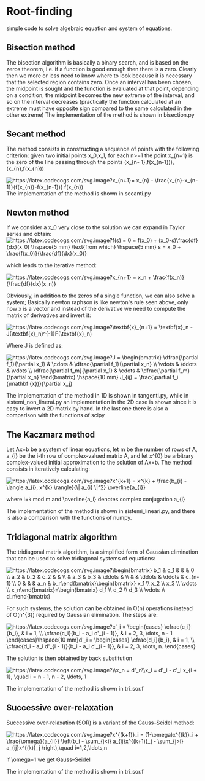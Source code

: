 # Root-finding
simple code to solve algebraic equation and system of equations.

## Bisection method
The bisection algorithm is basically a binary search, and is based on the zeros theorem, i.e. if a function is good enough then there is a zero. Clearly then we more or less need to know where to look because it is necessary that the selected region contains zero. Once an interval has been chosen, the midpoint is sought and the function is evaluated at that point, depending on a condition, the midpoint becomes the new extreme of the interval, and so on the interval decreases (practically the function calculated at an extreme must have opposite sign compared to the same calculated in the other extreme)
The implementation of the method is shown in bisection.py

## Secant method
The method consists in constructing a sequence of points with the following criterion: given two initial points x_0,x_1, for each n>=1 the point x_{n+1} is the zero of the line passing through the points (x_{n- 1},f(x_{n-1})),(x_{n},f(x_{n}))

<img src="https://latex.codecogs.com/svg.image?x_{n&plus;1}=&space;x_{n}&space;-&space;\frac{x_{n}-x_{n-1}}{f(x_{n})-f(x_{n-1})}&space;f(x_{n})" title="https://latex.codecogs.com/svg.image?x_{n+1}= x_{n} - \frac{x_{n}-x_{n-1}}{f(x_{n})-f(x_{n-1})} f(x_{n})" />
The implementation of the method is shown in secanti.py


## Newton method
If we consider a x_0 very close to the solution we can expand in Taylor series and obtain:
<img src="https://latex.codecogs.com/svg.image?f(s)&space;=&space;0&space;=&space;f(x_0)&space;&plus;&space;(x_0-s)\frac{df}{dx}(x_0)&space;\hspace{5&space;mm}&space;\text{from&space;which}&space;\hspace{5&space;mm}&space;s&space;=&space;x_0&space;&plus;&space;\frac{f(x_0)}{\frac{df}{dx}(x_0)}" title="https://latex.codecogs.com/svg.image?f(s) = 0 = f(x_0) + (x_0-s)\frac{df}{dx}(x_0) \hspace{5 mm} \text{from which} \hspace{5 mm} s = x_0 + \frac{f(x_0)}{\frac{df}{dx}(x_0)}" />

which leads to the iterative method:

<img src="https://latex.codecogs.com/svg.image?x_{n&plus;1}&space;=&space;x_n&space;&plus;&space;\frac{f(x_n)}{\frac{df}{dx}(x_n)}" title="https://latex.codecogs.com/svg.image?x_{n+1} = x_n + \frac{f(x_n)}{\frac{df}{dx}(x_n)}" />

Obviously, in addition to the zeros of a single function, we can also solve a system; Basically newton raphson is like newton's rule seen above, only now x is a vector and instead of the derivative we need to compute the matrix of derivatives and invert it:

<img src="https://latex.codecogs.com/svg.image?\textbf{x}_{n&plus;1}&space;=&space;\textbf{x}_n&space;-&space;J(\textbf{x}_n)^{-1}F(\textbf{x}_n)" title="https://latex.codecogs.com/svg.image?\textbf{x}_{n+1} = \textbf{x}_n - J(\textbf{x}_n)^{-1}F(\textbf{x}_n)" />

Where J is defined as:

<img src="https://latex.codecogs.com/svg.image?J&space;=&space;\begin{bmatrix}&space;\dfrac{\partial&space;f_1}{\partial&space;x_1}&space;&&space;\cdots&space;&&space;\dfrac{\partial&space;f_1}{\partial&space;x_n}&space;\\&space;\vdots&space;&&space;\ddots&space;&&space;\vdots&space;\\&space;\dfrac{\partial&space;f_m}{\partial&space;x_1}&space;&&space;\cdots&space;&&space;\dfrac{\partial&space;f_m}{\partial&space;x_n}&space;&space;\end{bmatrix}&space;\hspace{10&space;mm}&space;J_{ij}&space;=&space;\frac{\partial&space;f_i&space;(\mathbf&space;{x})}{\partial&space;x_j}" title="https://latex.codecogs.com/svg.image?J = \begin{bmatrix} \dfrac{\partial f_1}{\partial x_1} & \cdots & \dfrac{\partial f_1}{\partial x_n} \\ \vdots & \ddots & \vdots \\ \dfrac{\partial f_m}{\partial x_1} & \cdots & \dfrac{\partial f_m}{\partial x_n} \end{bmatrix} \hspace{10 mm} J_{ij} = \frac{\partial f_i (\mathbf {x})}{\partial x_j}" />

The implementation of the method in 1D is shown in tangenti.py, while in sistemi_non_linerai.py an implementation in the 2D case is shown since it is easy to invert a 2D matrix by hand. In the last one there is also a comparison with the functions of scipy

## The Kaczmarz method

Let Ax=b be a system of linear equations, let m be the number of rows of A, a_{i} be the i-th row of complex-valued matrix A, and let x^{0} be arbitrary complex-valued initial approximation to the solution of Ax=b. The method consists in iteratively calculating:

<img src="https://latex.codecogs.com/svg.image?x^{k&plus;1}&space;=&space;x^{k}&space;&plus;&space;\frac{b_{i}&space;-&space;\langle&space;a_{i},&space;x^{k}&space;\rangle}{\|&space;a_{i}&space;\|^2}&space;\overline{a_{i}}" title="https://latex.codecogs.com/svg.image?x^{k+1} = x^{k} + \frac{b_{i} - \langle a_{i}, x^{k} \rangle}{\| a_{i} \|^2} \overline{a_{i}}" />

where i=k mod m and \overline{a_i} denotes complex conjugation a_{i}

The implementation of the method is shown in sistemi_lineari.py, and there is also a comparison with the functions of numpy.

## Tridiagonal matrix algorithm
The tridiagonal matrix algorithm, is a simplified form of Gaussian elimination that can be used to solve tridiagonal systems of equations:

<img src="https://latex.codecogs.com/svg.image?\begin{bmatrix}&space;&space;&space;b_1&space;&&space;c_1&space;&&space;&space;&space;&space;&space;&space;&space;&space;&&space;&space;&space;&space;&space;&space;&space;&space;&&space;&space;0&space;&space;&space;&space;&space;&space;\\&space;&space;&space;a_2&space;&&space;b_2&space;&&space;c_2&space;&space;&space;&space;&&space;&space;&space;&space;&space;&space;&space;&space;&&space;&space;&space;&space;&space;&space;&space;&space;&space;\\&space;&space;&space;&space;&space;&space;&space;&&space;a_3&space;&&space;b_3&space;&space;&space;&space;&&space;\ddots&space;&&space;&space;&space;&space;&space;&space;&space;&space;&space;\\&space;&space;&space;&space;&space;&space;&space;&&space;&space;&space;&space;&space;&&space;\ddots&space;&&space;\ddots&space;&&space;c_{n-1}&space;\\&space;&space;&space;0&space;&space;&space;&&space;&space;&space;&space;&space;&&space;&space;&space;&space;&space;&space;&space;&space;&&space;a_n&space;&space;&space;&space;&&space;b_n\end{bmatrix}\begin{bmatrix}&space;&space;&space;x_1&space;&space;&space;&space;\\&space;&space;&space;x_2&space;&space;&space;&space;\\&space;&space;&space;x_3&space;&space;&space;&space;\\&space;&space;&space;\vdots&space;\\&space;&space;&space;x_n\end{bmatrix}=\begin{bmatrix}&space;&space;&space;d_1&space;&space;&space;&space;\\&space;&space;&space;d_2&space;&space;&space;&space;\\&space;&space;&space;d_3&space;&space;&space;&space;\\&space;&space;&space;\vdots&space;\\&space;&space;&space;d_n\end{bmatrix}" title="https://latex.codecogs.com/svg.image?\begin{bmatrix} b_1 & c_1 & & & 0 \\ a_2 & b_2 & c_2 & & \\ & a_3 & b_3 & \ddots & \\ & & \ddots & \ddots & c_{n-1} \\ 0 & & & a_n & b_n\end{bmatrix}\begin{bmatrix} x_1 \\ x_2 \\ x_3 \\ \vdots \\ x_n\end{bmatrix}=\begin{bmatrix} d_1 \\ d_2 \\ d_3 \\ \vdots \\ d_n\end{bmatrix}" />

For such systems, the solution can be obtained in O(n) operations instead of O(n^{3}) required by Gaussian elimination. 
The steps are:

<img src="https://latex.codecogs.com/svg.image?c'_i&space;=&space;\begin{cases}&space;&space;\cfrac{c_i}{b_i},&space;&space;&space;&space;&space;&space;&space;&space;&space;&space;&space;&space;&space;&space;&space;&space;&space;&space;&&space;i&space;=&space;1,&space;\\&space;&space;\cfrac{c_i}{b_i&space;-&space;a_i&space;c'_{i&space;-&space;1}},&space;&&space;i&space;=&space;2,&space;3,&space;\dots,&space;n&space;-&space;1&space;\end{cases}\hspace{10&space;mm}d'_i&space;=&space;\begin{cases}&space;&space;\cfrac{d_i}{b_i},&space;&space;&space;&space;&space;&space;&space;&space;&space;&space;&space;&space;&space;&space;&space;&space;&space;&space;&space;&space;&space;&space;&space;&space;&space;&space;&space;&space;&space;&space;&space;&space;&space;&space;&space;&&space;i&space;=&space;1,&space;\\&space;&space;\cfrac{d_i&space;-&space;a_i&space;d'_{i&space;-&space;1}}{b_i&space;-&space;a_i&space;c'_{i&space;-&space;1}},&space;&&space;i&space;=&space;2,&space;3,&space;\dots,&space;n.&space;\end{cases}" title="https://latex.codecogs.com/svg.image?c'_i = \begin{cases} \cfrac{c_i}{b_i}, & i = 1, \\ \cfrac{c_i}{b_i - a_i c'_{i - 1}}, & i = 2, 3, \dots, n - 1 \end{cases}\hspace{10 mm}d'_i = \begin{cases} \cfrac{d_i}{b_i}, & i = 1, \\ \cfrac{d_i - a_i d'_{i - 1}}{b_i - a_i c'_{i - 1}}, & i = 2, 3, \dots, n. \end{cases}" />

The solution is then obtained by back substitution

<img src="https://latex.codecogs.com/svg.image?\\x_n&space;=&space;d'_n\\x_i&space;=&space;d'_i&space;-&space;c'_i&space;x_{i&space;&plus;&space;1},&space;\quad&space;i&space;=&space;n&space;-&space;1,&space;n&space;-&space;2,&space;\ldots,&space;1" title="https://latex.codecogs.com/svg.image?\\x_n = d'_n\\x_i = d'_i - c'_i x_{i + 1}, \quad i = n - 1, n - 2, \ldots, 1" />

The implementation of the method is shown in tri_sor.f

## Successive over-relaxation 
Successive over-relaxation (SOR) is a variant of the Gauss–Seidel method:

<img src="https://latex.codecogs.com/svg.image?x^{(k&plus;1)}_i&space;&space;=&space;(1-\omega)x^{(k)}_i&space;&plus;&space;\frac{\omega}{a_{ii}}&space;\left(b_i&space;-&space;\sum_{j<i}&space;a_{ij}x^{(k&plus;1)}_j&space;-&space;\sum_{j>i}&space;a_{ij}x^{(k)}_j&space;\right),\quad&space;i=1,2,\ldots,n&space;" title="https://latex.codecogs.com/svg.image?x^{(k+1)}_i = (1-\omega)x^{(k)}_i + \frac{\omega}{a_{ii}} \left(b_i - \sum_{j<i} a_{ij}x^{(k+1)}_j - \sum_{j>i} a_{ij}x^{(k)}_j \right),\quad i=1,2,\ldots,n " />

if \omega=1 we get Gauss–Seidel

The implementation of the method is shown in tri_sor.f
